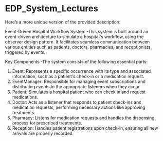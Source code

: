 # EDP_System_Lectures


Here’s a more unique version of the provided description:

Event-Driven Hospital Workflow System
-This system is built around an event-driven architecture to simulate a hospital's workflow, using the observer design pattern. It facilitates seamless communication between various entities such as patients, doctors, pharmacies, and receptionists, triggered by events.

Key Components
-The system consists of the following essential parts:

1. Event: Represents a specific occurrence with its type and associated information, such as a patient's check-in or a medication request.
2. EventManager: Responsible for managing event subscriptions and distributing events to the appropriate listeners when they occur.
3. Patient: Simulates a hospital patient who can check in and request medications.
4. Doctor: Acts as a listener that responds to patient check-ins and medication requests, performing necessary actions like approving treatments.
5. Pharmacy: Listens for medication requests and handles the dispensing process for prescribed treatments.
6. Reception: Handles patient registrations upon check-in, ensuring all new arrivals are properly recorded.

